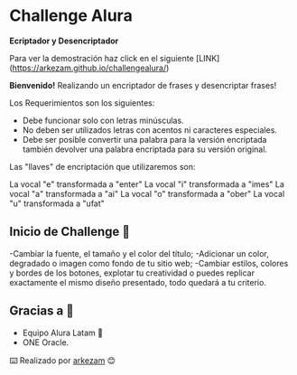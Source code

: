 # Challenge Alura

**Ecriptador y Desencriptador**

Para ver la demostración haz click en el siguiente [LINK] (https://arkezam.github.io/challengealura/)

**Bienvenido!**
Realizando un encriptador de frases y desencriptar frases!

Los Requerimientos son los siguientes:
- Debe funcionar solo con letras minúsculas.
- No deben ser utilizados letras con acentos ni caracteres especiales.
- Debe ser posible convertir una palabra para la versión encriptada también devolver una palabra encriptada para su versión original.

Las "llaves" de encriptación que utilizaremos son:

La vocal "e" transformada a "enter"
La vocal "i" transformada a "imes"
La vocal "a" transformada a "ai"
La vocal "o" transformada a "ober"
La vocal "u" transformada a "ufat"

## Inicio de Challenge 🚀

-Cambiar la fuente, el tamaño y el color del título;
-Adicionar un color, degradado o imagen como fondo de tu sitio web;
-Cambiar estilos, colores y bordes de los botones, explotar tu creatividad o puedes replicar exactamente el mismo diseño presentado, todo quedará a tu criterio.


## Gracias a 🎁

* Equipo Alura Latam 📢
* ONE Oracle. 


⌨️ Realizado por [arkezam](https://github.com/arkezam) 😊